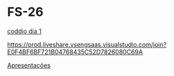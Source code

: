 # FS-26

[coddio dia 1](https://prod.liveshare.vsengsaas.visualstudio.com/join?E0F4BF6BF721B04768435C52D7826080C69A)

https://prod.liveshare.vsengsaas.visualstudio.com/join?E0F4BF6BF721B04768435C52D7826080C69A

[Apresentações](https://docs.google.com/presentation/d/1h8HU4wcckNWgIuuPVKB3wnkP99ibk-_dFvWBdUK72sc/edit?usp=sharing)
